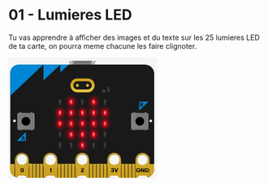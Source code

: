 # 01 - Lumieres LED

Tu vas apprendre à afficher des images et du texte sur les 25 lumieres LED de ta carte, 
on pourra meme chacune les faire clignoter.

![plot](demo.png)